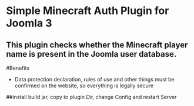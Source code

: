# Simple Minecraft Auth Plugin for Joomla 3

## This plugin checks whether the Minecraft player name is present in the Joomla user database.

#Benefits
- Data protection declaration, rules of use and other things must be confirmed on the website, so everything is legally secure

##install
  build jar, copy to plugin Dir, change Config and restart Server